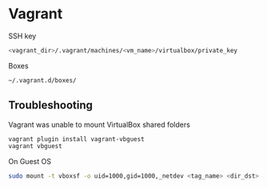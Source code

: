 # Vagrant

SSH key

```bash
<vagrant_dir>/.vagrant/machines/<vm_name>/virtualbox/private_key
```

Boxes

```bash
~/.vagrant.d/boxes/
```

## Troubleshooting

Vagrant was unable to mount VirtualBox shared folders

``` bash
vagrant plugin install vagrant-vbguest
vagrant vbguest
```

On Guest OS

```bash
sudo mount -t vboxsf -o uid=1000,gid=1000,_netdev <tag_name> <dir_dst> 
```
